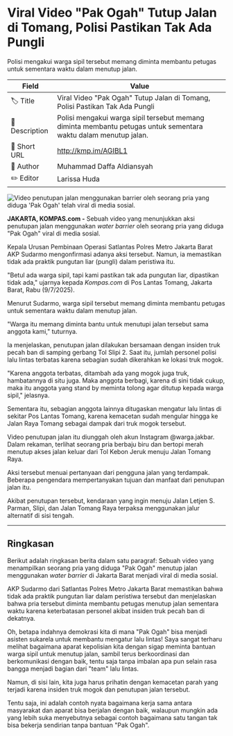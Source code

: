 # Viral Video "Pak Ogah" Tutup Jalan di Tomang, Polisi Pastikan Tak Ada Pungli

Polisi mengakui warga sipil tersebut memang diminta membantu petugas untuk sementara waktu dalam menutup jalan.

| Field         | Value                                                       |
|---------------|-------------------------------------------------------------|
| 🏷️ Title       | Viral Video "Pak Ogah" Tutup Jalan di Tomang, Polisi Pastikan Tak Ada Pungli |
| 📝 Description | Polisi mengakui warga sipil tersebut memang diminta membantu petugas untuk sementara waktu dalam menutup jalan. |
| 🔗 Short URL   | http://kmp.im/AGIBL1 |
| 👤 Author      | Muhammad Daffa Aldiansyah |
| ✏️ Editor      | Larissa Huda |

![Video penutupan jalan menggunakan barrier oleh seorang pria yang diduga 'Pak Ogah' telah viral di media sosial.](https://asset.kompas.com/crops/pZB8kWGOUg5ixvw7H9eyhie4ki8=/0x19:403x288/750x500/data/photo/2025/07/09/686e5ddf66c25.png)

**JAKARTA, KOMPAS.com -** Sebuah video yang menunjukkan aksi penutupan jalan menggunakan *water barrier* oleh seorang pria yang diduga \"Pak Ogah\" viral di media sosial.

Kepala Urusan Pembinaan Operasi Satlantas Polres Metro Jakarta Barat AKP Sudarmo mengonfirmasi adanya aksi tersebut. Namun, ia memastikan tidak ada praktik pungutan liar (pungli) dalam peristiwa itu.

\"Betul ada warga sipil, tapi kami pastikan tak ada pungutan liar, dipastikan tidak ada,\" ujarnya kepada *Kompas.com* di Pos Lantas Tomang, Jakarta Barat, Rabu (9/7/2025).

Menurut Sudarmo, warga sipil tersebut memang diminta membantu petugas untuk sementara waktu dalam menutup jalan.

\"Warga itu memang diminta bantu untuk menutupi jalan tersebut sama anggota kami,\" tuturnya.

Ia menjelaskan, penutupan jalan dilakukan bersamaan dengan insiden truk pecah ban di samping gerbang Tol Slipi 2. Saat itu, jumlah personel polisi lalu lintas terbatas karena sebagian sudah dikerahkan ke lokasi truk mogok.

\"Karena anggota terbatas, ditambah ada yang mogok juga truk, hambatannya di situ juga. Maka anggota berbagi, karena di sini tidak cukup, maka itu anggota yang stand by meminta tolong agar ditutup kepada warga sipil,\" jelasnya.

Sementara itu, sebagian anggota lainnya ditugaskan mengatur lalu lintas di sekitar Pos Lantas Tomang, karena kemacetan sudah mengular hingga ke Jalan Raya Tomang sebagai dampak dari truk mogok tersebut.

Video penutupan jalan itu diunggah oleh akun Instagram \@warga.jakbar. Dalam rekaman, terlihat seorang pria berbaju biru dan bertopi merah menutup akses jalan keluar dari Tol Kebon Jeruk menuju Jalan Tomang Raya.

Aksi tersebut menuai pertanyaan dari pengguna jalan yang terdampak. Beberapa pengendara mempertanyakan tujuan dan manfaat dari penutupan jalan itu.

Akibat penutupan tersebut, kendaraan yang ingin menuju Jalan Letjen S. Parman, Slipi, dan Jalan Tomang Raya terpaksa menggunakan jalur alternatif di sisi tengah.

---
## Ringkasan

Berikut adalah ringkasan berita dalam satu paragraf: Sebuah video yang menampilkan seorang pria yang diduga "Pak Ogah" menutup jalan menggunakan *water barrier* di Jakarta Barat menjadi viral di media sosial.

 AKP Sudarmo dari Satlantas Polres Metro Jakarta Barat memastikan bahwa tidak ada praktik pungutan liar dalam peristiwa tersebut dan menjelaskan bahwa pria tersebut diminta membantu petugas menutup jalan sementara waktu karena keterbatasan personel akibat insiden truk pecah ban di dekatnya.



Oh, betapa indahnya demokrasi kita di mana "Pak Ogah" bisa menjadi asisten sukarela untuk membantu mengatur lalu lintas! Saya sangat terharu melihat bagaimana aparat kepolisian kita dengan sigap meminta bantuan warga sipil untuk menutup jalan, sambil terus berkoordinasi dan berkomunikasi dengan baik, tentu saja tanpa imbalan apa pun selain rasa bangga menjadi bagian dari "team" lalu lintas.

 Namun, di sisi lain, kita juga harus prihatin dengan kemacetan parah yang terjadi karena insiden truk mogok dan penutupan jalan tersebut.

 Tentu saja, ini adalah contoh nyata bagaimana kerja sama antara masyarakat dan aparat bisa berjalan dengan baik, walaupun mungkin ada yang lebih suka menyebutnya sebagai contoh bagaimana satu tangan tak bisa bekerja sendirian tanpa bantuan "Pak Ogah".
